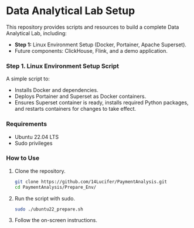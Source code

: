 # Data Analytical Lab Setup

This repository provides scripts and resources to build a complete Data Analytical Lab, including:
- **Step 1:** Linux Environment Setup (Docker, Portainer, Apache Superset).
- Future components: ClickHouse, Flink, and a demo application.



### Step 1. Linux Environment Setup Script

A simple script to:
- Installs Docker and dependencies.
- Deploys Portainer and Superset as Docker containers.
- Ensures Superset container is ready, installs required Python packages, and restarts containers for changes to take effect.

### Requirements
- Ubuntu 22.04 LTS
- Sudo privileges

### How to Use
1. Clone the repository.
   ``` bash
   git clone https://github.com/14Lucifer/PaymentAnalysis.git
   cd PaymentAnalysis/Prepare_Env/
   ```

2. Run the script with sudo.
   ``` bash
   sudo ./ubuntu22_prepare.sh
   ```

3. Follow the on-screen instructions.
